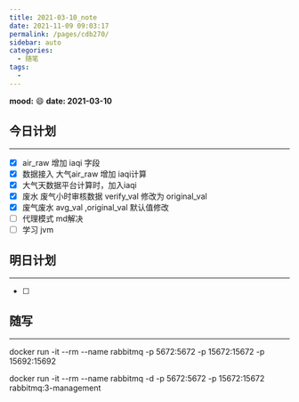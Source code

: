 ```yaml
---
title: 2021-03-10_note
date: 2021-11-09 09:03:17
permalink: /pages/cdb270/
sidebar: auto
categories:
  - 随笔
tags:
  - 
---
```

**mood:** :smile:  																		**date: 2021-03-10**  
## 今日计划  
------
- [x]  air_raw 增加 iaqi 字段 
- [x]  数据接入 大气air_raw 增加 iaqi计算
- [x]  大气天数据平台计算时，加入iaqi
- [x]  废水 废气小时审核数据 verify_val 修改为 original_val
- [x]  废气废水 avg_val ,original_val 默认值修改
- [ ]  代理模式 md解决
- [ ]  学习 jvm
## 明日计划

------
- [ ]  
## 随写

------

docker run -it --rm --name rabbitmq -p 5672:5672 -p 15672:15672 -p 15692:15692

docker run -it --rm --name rabbitmq -d -p 5672:5672 -p 15672:15672 rabbitmq:3-management
